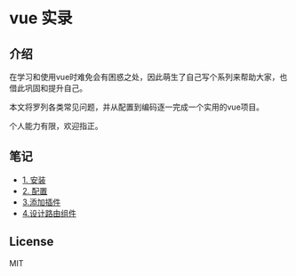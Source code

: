 # vue 实录
## 介绍
在学习和使用vue时难免会有困惑之处，因此萌生了自己写个系列来帮助大家，也借此巩固和提升自己。  

本文将罗列各类常见问题，并从配置到编码逐一完成一个实用的vue项目。  

个人能力有限，欢迎指正。

## 笔记
* [1. 安装](https://github.com/molysama/vue-practice/blob/master/readme/1.%E5%AE%89%E8%A3%85.md)
* [2. 配置](https://github.com/molysama/vue-practice/blob/master/readme/2.%E9%85%8D%E7%BD%AE.md)
* [3.添加插件](https://github.com/molysama/vue-practice/blob/master/readme/3.%E6%B7%BB%E5%8A%A0%E6%8F%92%E4%BB%B6.md)
* [4.设计路由组件](https://github.com/molysama/vue-practice/blob/master/readme/4.%E8%AE%BE%E8%AE%A1%E8%B7%AF%E7%94%B1%E7%BB%84%E4%BB%B6.md)


## License
MIT